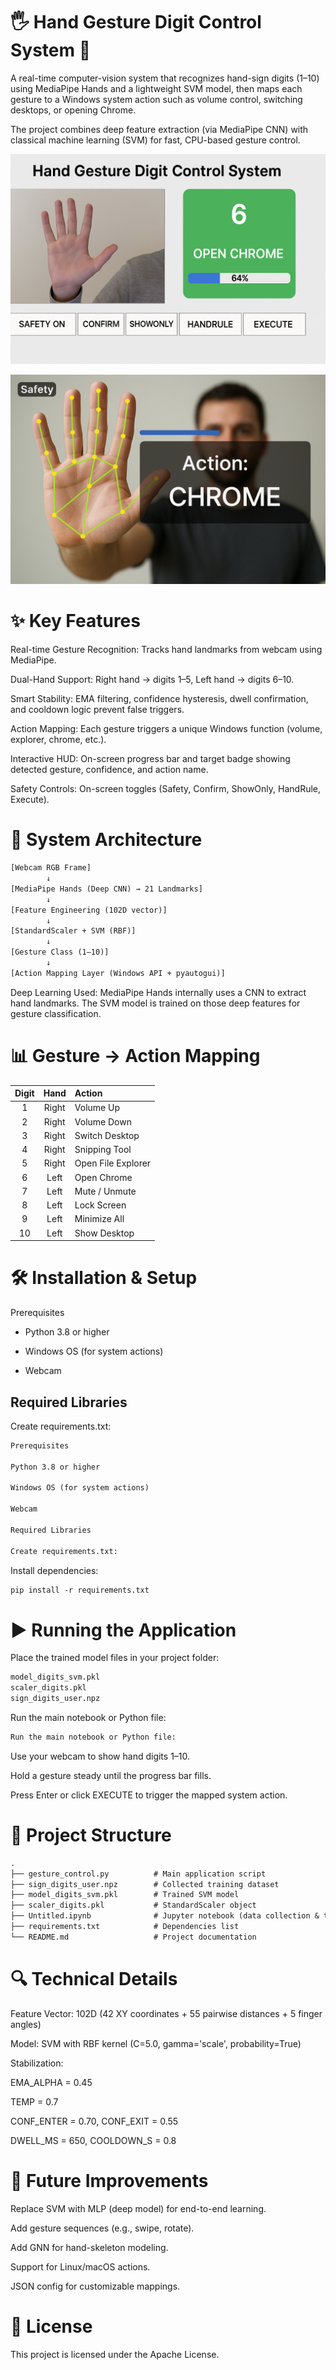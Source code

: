 # 🖐 Hand Gesture Digit Control System 🚀

A real-time computer-vision system that recognizes hand-sign digits (1–10) using MediaPipe Hands and a lightweight SVM model, then maps each gesture to a Windows system action such as volume control, switching desktops, or opening Chrome.

The project combines deep feature extraction (via MediaPipe CNN) with classical machine learning (SVM) for fast, CPU-based gesture control.

![Processed Image](docs/1.png)

![Processed Image](docs/2.png)


# ✨ Key Features

Real-time Gesture Recognition: Tracks hand landmarks from webcam using MediaPipe.

Dual-Hand Support: Right hand → digits 1–5, Left hand → digits 6–10.

Smart Stability: EMA filtering, confidence hysteresis, dwell confirmation, and cooldown logic prevent false triggers.

Action Mapping: Each gesture triggers a unique Windows function (volume, explorer, chrome, etc.).

Interactive HUD: On-screen progress bar and target badge showing detected gesture, confidence, and action name.

Safety Controls: On-screen toggles (Safety, Confirm, ShowOnly, HandRule, Execute).

# 🧠 System Architecture
```txt
[Webcam RGB Frame]
        ↓
[MediaPipe Hands (Deep CNN) → 21 Landmarks]
        ↓
[Feature Engineering (102D vector)]
        ↓
[StandardScaler + SVM (RBF)]
        ↓
[Gesture Class (1–10)]
        ↓
[Action Mapping Layer (Windows API + pyautogui)]
```
Deep Learning Used:
MediaPipe Hands internally uses a CNN to extract hand landmarks.
The SVM model is trained on those deep features for gesture classification.

# 📊 Gesture → Action Mapping
| Digit |  Hand | Action             |
| :---: | :---: | :----------------- |
|   1   | Right | Volume Up          |
|   2   | Right | Volume Down        |
|   3   | Right | Switch Desktop     |
|   4   | Right | Snipping Tool      |
|   5   | Right | Open File Explorer |
|   6   |  Left | Open Chrome        |
|   7   |  Left | Mute / Unmute      |
|   8   |  Left | Lock Screen        |
|   9   |  Left | Minimize All       |
|   10  |  Left | Show Desktop       |

# 🛠 Installation & Setup
Prerequisites

-  Python 3.8 or higher

-  Windows OS (for system actions)

-  Webcam

## Required Libraries

Create requirements.txt:
```txt
Prerequisites

Python 3.8 or higher

Windows OS (for system actions)

Webcam

Required Libraries

Create requirements.txt:
```
Install dependencies:
```txt
pip install -r requirements.txt
```
# ▶️ Running the Application
Place the trained model files in your project folder:
```txt
model_digits_svm.pkl
scaler_digits.pkl
sign_digits_user.npz
```
Run the main notebook or Python file:
```txt
Run the main notebook or Python file:
```
Use your webcam to show hand digits 1–10.

Hold a gesture steady until the progress bar fills.

Press Enter or click EXECUTE to trigger the mapped system action.

# 📂 Project Structure
```txt
.
├── gesture_control.py          # Main application script
├── sign_digits_user.npz        # Collected training dataset
├── model_digits_svm.pkl        # Trained SVM model
├── scaler_digits.pkl           # StandardScaler object
├── Untitled.ipynb              # Jupyter notebook (data collection & training)
├── requirements.txt            # Dependencies list
└── README.md                   # Project documentation
```
# 🔍 Technical Details
Feature Vector: 102D
(42 XY coordinates + 55 pairwise distances + 5 finger angles)

Model: SVM with RBF kernel (C=5.0, gamma='scale', probability=True)

Stabilization:

EMA_ALPHA = 0.45

TEMP = 0.7

CONF_ENTER = 0.70, CONF_EXIT = 0.55

DWELL_MS = 650, COOLDOWN_S = 0.8

# 🧩 Future Improvements
Replace SVM with MLP (deep model) for end-to-end learning.

Add gesture sequences (e.g., swipe, rotate).

Add GNN for hand-skeleton modeling.

Support for Linux/macOS actions.

JSON config for customizable mappings.

# 📜 License

This project is licensed under the Apache License.
